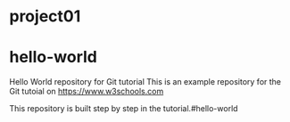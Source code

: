 # project01
# hello-world
Hello World repository for Git tutorial
This is an example repository for the Git tutoial on https://www.w3schools.com

This repository is built step by step in the tutorial.#hello-world
